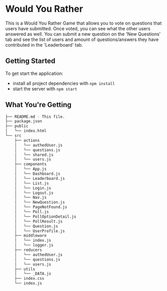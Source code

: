 # Would You Rather

This is a Would You Rather Game that allows you to vote on questions that users have submitted. Once voted, you can see what the other users answered as well. You can submit a new question on the 'New Questions' tab and see the list of users and amount of questions/answers they have contributed in the 'Leaderboard' tab.

## Getting Started

To get start the application:

* install all project dependencies with `npm install`
* start the server with `npm start`

## What You're Getting
```bash
├── README.md - This file.
├── package.json
├── public
│   └── index.html
└── src
    ├── actions
    │   └── authedUser.js
    │   └── questions.js
    │   └── shared.js
    │   └── users.js
    ├── components
    │   └── App.js
    │   └── Dashboard.js
    │   └── Leaderboard.js
    │   └── List.js
    │   └── Login.js
    │   └── Logout.js
    │   └── Nav.js
    │   └── NewQuestion.js
    │   └── PageNotFound.js
    │   └── Poll.js
    │   └── PollOptionDetail.js
    │   └── PollResult.js
    │   └── Question.js
    │   └── UserProfile.js
    ├── middleware
    │   └── index.js
    │   └── logger.js
    ├── reducers
    │   └── authedUser.js
    │   └── questions.js
    │   └── users.js
    ├── utils
    │   └── _DATA.js
    ├── index.css
    └── index.js
```


